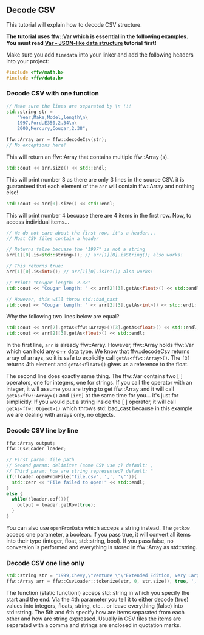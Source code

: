 Decode CSV 
--------------------

This tutorial will explain how to decode CSV structure. 

**The tutorial uses ffw::Var which is essential in the following examples. You must read [Var - JSON-like data structure](md_doc_markdown_tutorial-var.html) tutorial first!**

Make sure you add `finedata` into your linker and add the following headers into your project:

```cpp
#include <ffw/math.h>
#include <ffw/data.h>
```

### Decode CSV with one function

```cpp
// Make sure the lines are separated by \n !!!
std::string str =
	"Year,Make,Model,length\n\
	1997,Ford,E350,2.34\n\
	2000,Mercury,Cougar,2.38";

ffw::Array arr = ffw::decodeCsv(str);
// No exceptions here!
```

This will return an ffw::Array that contains multiple ffw::Array (s). 

```cpp
std::cout << arr.size() << std::endl;
```

This will print number 3 as there are only 3 lines in the source CSV. it is guaranteed that each element of the `arr` will contain ffw::Array and nothing else!

```cpp
std::cout << arr[0].size() << std::endl;
```

This will print number 4 becuase there are 4 items in the first row. Now, to access individual items...

```cpp
// We do not care about the first row, it's a header... 
// Most CSV files contain a header

// Returns false becuase the "1997" is not a string
arr[1][0].is<std::string>(); // arr[1][0].isString(); also works!

// This returns true:
arr[1][0].is<int>(); // arr[1][0].isInt(); also works!

// Prints "Cougar length: 2.38"
std::cout << "Cougar length: " << arr[2][3].getAs<float>() << std::endl;

// However, this will throw std::bad_cast
std::cout << "Cougar length: " << arr[2][3].getAs<int>() << std::endl;
```

Why the following two lines below are equal?

```cpp
std::cout << arr[2].getAs<ffw::Array>()[3].getAs<float>() << std::endl;
std::cout << arr[2][3].getAs<float>() << std::endl;
```

In the first line, `arr` is already ffw::Array. However, ffw::Array holds ffw::Var which can hold any c++ data type. We know that ffw::decodeCsv returns array of arrays, so it is safe to explicitly call `getAs<ffw::Array>()`. The `[3]` returns 4th element and `getAs<float>()` gives us a reference to the float.

The second line does exactly same thing. The ffw::Var contains two [ ] operators, one for integers, one for strings. If you call the operator with an integer, it will assume you are trying to get ffw::Array and it will call `getAs<ffw::Array>()` and `[int]` at the same time for you... it's just for simplicitly. If you would put a string inside the [ ] operator, it will call `getAs<ffw::Object>()` which throws std::bad_cast because in this example we are dealing with arrays only, no objects.

### Decode CSV line by line

```cpp
ffw::Array output;
ffw::CsvLoader loader;

// First param: file path
// Second param: delimiter (some CSV use ;) default: ,
// Third param: how are string represented? default: "
if(!loader.openFromFile("file.csv", ',', '\"')){
  std::cerr << "File failed to open!" << std::endl;
}
else {
  while(!loader.eof()){
    output = loader.getRow(true);
  }
}
```

You can also use `openFromData` which acceps a string instead. The `getRow` acceps one parameter, a boolean. If you pass true, it will convert all items into their type (integer, float, std::string, bool). If you pass false, no conversion is performed and everything is stored in ffw::Array as std::string.

### Decode CSV one line only

```cpp
std::string str = "1999,Chevy,\"Venture \"\"Extended Edition, Very Large\"\"\",,5000.00";
ffw::Array arr = ffw::CsvLoader::tokenize(str, 0, str.size(), true, ',', '\"');
```

The function (static function!) acceps std::string in which you specify the start and the end. Via the 4th parameter you tell it to either decode (true) values into integers, floats, string, etc... or leave everything (false) into std::string. The 5th and 6th specify how are items separated from each other and how are string expressed. Usually in CSV files the items are separated with a comma and strings are enclosed in quotation marks. 